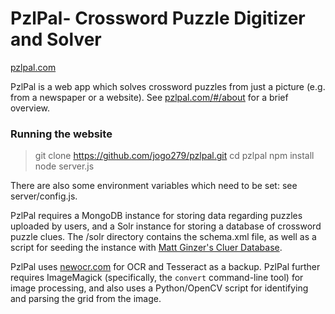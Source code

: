 
PzlPal- Crossword Puzzle Digitizer and Solver
===========================

[pzlpal.com](http://pzlpal.com/)

PzlPal is a web app which solves crossword puzzles from just a picture (e.g. from a newspaper or a website). See [pzlpal.com/#/about](http://pzlpal.com/#/about) for a brief overview.

### Running the website

> git clone https://github.com/jogo279/pzlpal.git
> cd pzlpal
> npm install
> node server.js

There are also some environment variables which need to be set: see server/config.js. 

PzlPal requires a MongoDB instance for storing data regarding puzzles uploaded by users, and a Solr instance for storing a database of crossword puzzle clues. The /solr directory contains the schema.xml file, as well as a script for seeding the instance with [Matt Ginzer's Cluer Database](http://www.otsys.com/clue/).

PzlPal uses [newocr.com](http://newocr.com/) for OCR and Tesseract as a backup. PzlPal further requires ImageMagick (specifically, the `convert` command-line tool) for image processing, and also uses a Python/OpenCV script for identifying and parsing the grid from the image.